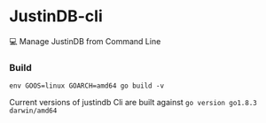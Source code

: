 # JustinDB-cli
💻 Manage JustinDB from Command Line

### Build
`env GOOS=linux GOARCH=amd64 go build -v`

Current versions of justindb Cli are built against `go version go1.8.3 darwin/amd64`